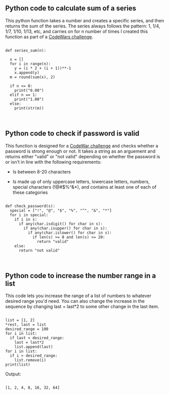 ## Python code to calculate sum of a series

This python function takes a number and creates a specific series, and then returns the sum of the series. The series always follows the pattern: 1, 1/4, 1/7, 1/10, 1/13, etc, and carries on for n number of times I created this function as part of a [CodeWars challenge](https://www.codewars.com/kata/555eded1ad94b00403000071).


~~~

def series_sum(n):
  
  x = []
  for i in range(n):
    y = (i * 2 + (i + 1))**-1
    x.append(y)
  m = round(sum(x), 2)
 
  if n <= 0:
    print("0.00")
  elif n == 1:
    print("1.00")
  else:
    print(str(m))

~~~
&nbsp;
&nbsp;

## Python code to check if password is valid

This function is designed for a [CodeWar challenge](https://www.codewars.com/kata/57e35f1bc763b8ccce000038) and checks whether a password is strong enough or not. It takes a string as an arguement and returns either "valid" or "not valid" depending on whether the password is or isn't in line with the following requirements:

* Is between 8-20 characters

* Is made up of only uppercase letters, lowercase letters, numbers, special characters (!@#$%^&*), and contains at least one of each of these categories

~~~

def check_password(s):
  special = ["!", "@", "$", "%", "^", "&", "*"]
  for i in special:
    if i in s:
      if any(char.isdigit() for char in s):
        if any(char.isupper() for char in s):
          if any(char.islower() for char in s):
            if len(s) >= 8 and len(s) <= 20:
              return "valid"
    else:
      return "not valid"

~~~
&nbsp;
&nbsp;
## Python code to increase the number range in a list

This code lets you increase the range of a list of numbers to whatever desired range you'd need. You can also change the increase in the sequence by changing last = last*2 to some other change in the last item.

~~~

list = [1, 2]
*rest, last = list
desired_range = 100
for i in list:
  if last < desired_range:
    last = last*2
    list.append(last)
for i in list:
  if i > desired_range:
    list.remove(i)
print(list)

~~~

Output:
~~~

[1, 2, 4, 8, 16, 32, 64]

~~~






